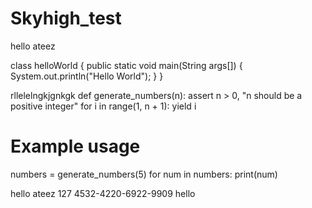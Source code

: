 # Skyhigh_test
hello ateez

class helloWorld
{
  public static void main(String args[])
  {
    System.out.println("Hello World");
  }
}

rllelelngkjgnkgk
def generate_numbers(n):
    assert n > 0, "n should be a positive integer"
    for i in range(1, n + 1):
        yield i

# Example usage
numbers = generate_numbers(5)
for num in numbers:
    print(num)


hello 
ateez 127 4532-4220-6922-9909
hello
